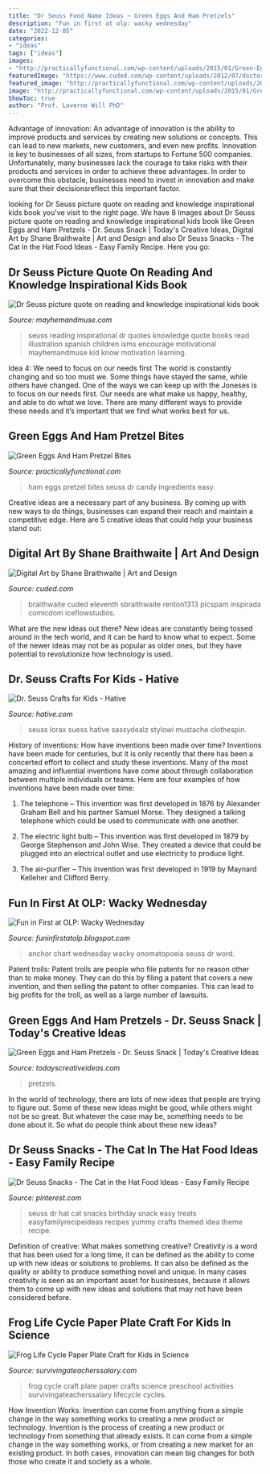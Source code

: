 ```yaml
---
title: "Dr Seuss Food Name Ideas ~ Green Eggs And Ham Pretzels"
description: "Fun in first at olp: wacky wednesday"
date: "2022-12-05"
categories:
- "ideas"
tags: ["ideas"]
images:
- "http://practicallyfunctional.com/wp-content/uploads/2015/01/Green-Eggs-And-Ham-Pretzel-Bites-3.jpg"
featuredImage: "https://www.cuded.com/wp-content/uploads/2012/07/doctor_who_by_warlordwardog600_924.jpg"
featured_image: "http://practicallyfunctional.com/wp-content/uploads/2015/01/Green-Eggs-And-Ham-Pretzel-Bites-3.jpg"
image: "http://practicallyfunctional.com/wp-content/uploads/2015/01/Green-Eggs-And-Ham-Pretzel-Bites-3.jpg"
ShowToc: true
author: "Prof. Laverne Will PhD"
---
```



Advantage of innovation:
An advantage of innovation is the ability to improve products and services by creating new solutions or concepts. This can lead to new markets, new customers, and even new profits. Innovation is key to businesses of all sizes, from startups to Fortune 500 companies. Unfortunately, many businesses lack the courage to take risks with their products and services in order to achieve these advantages. In order to overcome this obstacle, businesses need to invest in innovation and make sure that their decisionsreflect this important factor.

	

		
looking for Dr Seuss picture quote on reading and knowledge inspirational kids book you've visit to the right page. We have 8 Images about Dr Seuss picture quote on reading and knowledge inspirational kids book like Green Eggs and Ham Pretzels - Dr. Seuss Snack | Today&#039;s Creative Ideas, Digital Art by Shane Braithwaite | Art and Design and also Dr Seuss Snacks - The Cat in the Hat Food Ideas - Easy Family Recipe. Here you go:
		
    
## Dr Seuss Picture Quote On Reading And Knowledge Inspirational Kids Book

<img loading=lazy src="https://mayhemandmuse.com/wp-content/uploads/2012/05/Dr-Seuss-picture-quote-on-reading-and-knowledge-inspirational-kids-book-illustration-art.jpg" onerror="this.onerror=null;this.src='https://tse3.mm.bing.net/th?id=OIP.QKmuqdBzXxi2982CAiTHPAAAAA&amp;pid=15.1';" alt="Dr Seuss picture quote on reading and knowledge inspirational kids book">

_Source: mayhemandmuse.com_

>seuss reading inspirational dr quotes knowledge quote books read illustration spanish children isms encourage motivational mayhemandmuse kid know motivation learning. 

	

Idea 4: We need to focus on our needs first
The world is constantly changing and so too must we. Some things have stayed the same, while others have changed. One of the ways we can keep up with the Joneses is to focus on our needs first. Our needs are what make us happy, healthy, and able to do what we love. There are many different ways to provide these needs and it’s important that we find what works best for us.

    
## Green Eggs And Ham Pretzel Bites

<img loading=lazy src="http://practicallyfunctional.com/wp-content/uploads/2015/01/Green-Eggs-And-Ham-Pretzel-Bites-3.jpg" onerror="this.onerror=null;this.src='https://tse3.mm.bing.net/th?id=OIP.dR2k_4qWTftsQ4O_myJpAgHaLH&amp;pid=15.1';" alt="Green Eggs And Ham Pretzel Bites">

_Source: practicallyfunctional.com_

>ham eggs pretzel bites seuss dr candy ingredients easy. 

	

Creative ideas are a necessary part of any business. By coming up with new ways to do things, businesses can expand their reach and maintain a competitive edge. Here are 5 creative ideas that could help your business stand out: 

    
## Digital Art By Shane Braithwaite | Art And Design

<img loading=lazy src="https://www.cuded.com/wp-content/uploads/2012/07/doctor_who_by_warlordwardog600_924.jpg" onerror="this.onerror=null;this.src='https://tse2.mm.bing.net/th?id=OIP.Zrq_Z9m_j9MibWmC5KczGwHaLZ&amp;pid=15.1';" alt="Digital Art by Shane Braithwaite | Art and Design">

_Source: cuded.com_

>braithwaite cuded eleventh sbraithwaite renton1313 picspam inspirada comicdom iceflowstudios. 

	

What are the new ideas out there?
New ideas are constantly being tossed around in the tech world, and it can be hard to know what to expect. Some of the newer ideas may not be as popular as older ones, but they have potential to revolutionize how technology is used.

    
## Dr. Seuss Crafts For Kids - Hative

<img loading=lazy src="http://hative.com/wp-content/uploads/2015/02/dr-seuss-crafts/6-dr-seuss-crafts.jpg" onerror="this.onerror=null;this.src='https://tse4.mm.bing.net/th?id=OIP.7TrwoTm7r1NVi-VjS1p3VwHaS_&amp;pid=15.1';" alt="Dr. Seuss Crafts for Kids - Hative">

_Source: hative.com_

>seuss lorax suess hative sassydealz stylowi mustache clothespin. 

	

History of inventions: How have inventions been made over time?
Inventions have been made for centuries, but it is only recently that there has been a concerted effort to collect and study these inventions. Many of the most amazing and influential inventions have come about through collaboration between multiple individuals or teams. Here are four examples of how inventions have been made over time:

1) The telephone – This invention was first developed in 1876 by Alexander Graham Bell and his partner Samuel Morse. They designed a talking telephone which could be used to communicate with one another.

2) The electric light bulb – This invention was first developed in 1879 by George Stephenson and John Wise. They created a device that could be plugged into an electrical outlet and use electricity to produce light.

3) The air-purifier – This invention was first developed in 1919 by Maynard Kelleher and Clifford Berry.

    
## Fun In First At OLP: Wacky Wednesday

<img loading=lazy src="http://4.bp.blogspot.com/-y7P5AtR7sB0/US5W25UYlWI/AAAAAAAAAKk/JbVJ-fa2NJc/s1600/IMG_1141.JPG" onerror="this.onerror=null;this.src='https://tse2.mm.bing.net/th?id=OIP.u05ANJ8iFoz_4yjwuFa9HQHaJ4&amp;pid=15.1';" alt="Fun in First at OLP: Wacky Wednesday">

_Source: funinfirstatolp.blogspot.com_

>anchor chart wednesday wacky onomatopoeia seuss dr word. 

	

Patent trolls:
Patent trolls are people who file patents for no reason other than to make money. They can do this by filing a patent that covers a new invention, and then selling the patent to other companies. This can lead to big profits for the troll, as well as a large number of lawsuits.

    
## Green Eggs And Ham Pretzels - Dr. Seuss Snack | Today&#039;s Creative Ideas

<img loading=lazy src="https://todayscreativeideas.com/wp-content/uploads/2021/02/Green-Eggs-and-Ham-Pretzels-Dr.-Seuss-Snack-540x720.jpg" onerror="this.onerror=null;this.src='https://tse2.mm.bing.net/th?id=OIP.aJsdT4UMRuDaAhYV-FZsuAHaJ4&amp;pid=15.1';" alt="Green Eggs and Ham Pretzels - Dr. Seuss Snack | Today&#039;s Creative Ideas">

_Source: todayscreativeideas.com_

>pretzels. 

	

In the world of technology, there are lots of new ideas that people are trying to figure out. Some of these new ideas might be good, while others might not be so great. But whatever the case may be, something needs to be done about it. So what do people think about these new ideas?

    
## Dr Seuss Snacks - The Cat In The Hat Food Ideas - Easy Family Recipe

<img loading=lazy src="https://i.pinimg.com/736x/cf/c9/a7/cfc9a772d307ae96c1cb7382aa4d4f82.jpg" onerror="this.onerror=null;this.src='https://tse2.mm.bing.net/th?id=OIP.JOOOh1JYZrHhzz4Vdc1ADQHaLA&amp;pid=15.1';" alt="Dr Seuss Snacks - The Cat in the Hat Food Ideas - Easy Family Recipe">

_Source: pinterest.com_

>seuss dr hat cat snacks birthday snack easy treats easyfamilyrecipeideas recipes yummy crafts themed idea theme recipe. 

	

Definition of creative: What makes something creative?
Creativity is a word that has been used for a long time, it can be defined as the ability to come up with new ideas or solutions to problems. It can also be defined as the quality or ability to produce something novel and unique. In many cases creativity is seen as an important asset for businesses, because it allows them to come up with new ideas and solutions that may not have been considered before.

    
## Frog Life Cycle Paper Plate Craft For Kids In Science

<img loading=lazy src="https://www.survivingateacherssalary.com/wp-content/uploads/2018/03/Final-4.jpg" onerror="this.onerror=null;this.src='https://tse1.mm.bing.net/th?id=OIP.Hg60nhVioJFr_oni_hm7ewHaE8&amp;pid=15.1';" alt="Frog Life Cycle Paper Plate Craft for Kids in Science">

_Source: survivingateacherssalary.com_

>frog cycle craft plate paper crafts science preschool activities survivingateacherssalary lifecycle cycles. 

	

How Invention Works: Invention can come from anything from a simple change in the way something works to creating a new product or technology.
Invention is the process of creating a new product or technology from something that already exists. It can come from a simple change in the way something works, or from creating a new market for an existing product. In both cases, innovation can mean big changes for both those who create it and society as a whole.


